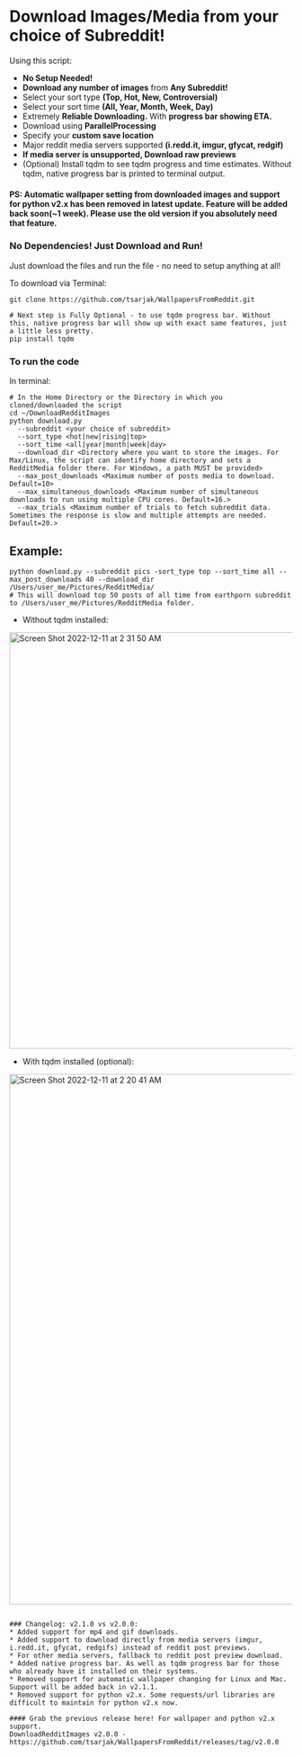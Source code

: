 # Download Images/Media from your choice of Subreddit!

Using this script:
* **No Setup Needed!**
* **Download any number of images** from **Any Subreddit!**
* Select your sort type **(Top, Hot, New, Controversial)**
* Select your sort time **(All, Year, Month, Week, Day)**
* Extremely **Reliable Downloading.** With **progress bar showing ETA.**
* Download using **ParallelProcessing**
* Specify your **custom save location**
* Major reddit media servers supported **(i.redd.it, imgur, gfycat, redgif)**
* **If media server is unsupported, Download raw previews**
* (Optional) Install tqdm to see tqdm progress and time estimates. Without tqdm, native progress bar is printed to terminal output.


#### PS: Automatic wallpaper setting from downloaded images and support for python v2.x has been removed in latest update. Feature will be added back soon(~1 week). Please use the old version if you absolutely need that feature.

### No Dependencies! Just Download and Run!
Just download the files and run the file - no need to setup anything at all!

To download via Terminal:
```shell
git clone https://github.com/tsarjak/WallpapersFromReddit.git

# Next step is Fully Optional - to use tqdm progress bar. Without this, native progress bar will show up with exact same features, just a little less pretty.
pip install tqdm
```

### To run the code

In terminal:
```shell
# In the Home Directory or the Directory in which you cloned/downloaded the script
cd ~/DownloadRedditImages
python download.py 
  --subreddit <your choice of subreddit> 
  --sort_type <hot|new|rising|top> 
  --sort_time <all|year|month|week|day>
  --download_dir <Directory where you want to store the images. For Max/Linux, the script can identify home directory and sets a RedditMedia folder there. For Windows, a path MUST be provided>
  --max_post_downloads <Maximum number of posts media to download. Default=10>
  --max_simultaneous_downloads <Maximum number of simultaneous downloads to run using multiple CPU cores. Default=16.>
  --max_trials <Maximum number of trials to fetch subreddit data. Sometimes the response is slow and multiple attempts are needed. Default=20.>
```

## Example: 
```shell
python download.py --subreddit pics -sort_type top --sort_time all --max_post_downloads 40 --download_dir /Users/user_me/Pictures/RedditMedia/
# This will download top 50 posts of all time from earthporn subreddit to /Users/user_me/Pictures/RedditMedia folder.
```
* Without tqdm installed:
<img width="741" alt="Screen Shot 2022-12-11 at 2 31 50 AM" src="https://user-images.githubusercontent.com/9898343/206898666-d9f95e4f-3bd1-4f37-9372-32f4009a434c.png">

* With tqdm installed (optional):
<img width="944" alt="Screen Shot 2022-12-11 at 2 20 41 AM" src="https://user-images.githubusercontent.com/9898343/206898223-3872e046-a8d3-4199-b4da-00ed9a429005.png">

```

### Changelog: v2.1.0 vs v2.0.0:
* Added support for mp4 and gif downloads.
* Added support to download directly from media servers (imgur, i.redd.it, gfycat, redgifs) instead of reddit post previews.
* For other media servers, fallback to reddit post preview download.
* Added native progress bar. As well as tqdm progress bar for those who already have it installed on their systems.
* Removed support for automatic wallpaper changing for Linux and Mac. Support will be added back in v2.1.1.
* Removed support for python v2.x. Some requests/url libraries are difficult to maintain for python v2.x now.

#### Grab the previous release here! For wallpaper and python v2.x support.
DownloadRedditImages v2.0.0 - https://github.com/tsarjak/WallpapersFromReddit/releases/tag/v2.0.0
